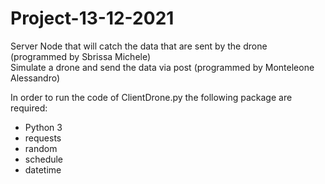 # Project-13-12-2021

Server Node that will catch the data that are sent by the drone (programmed by Sbrissa Michele)  
Simulate a drone and send the data via post (programmed by Monteleone Alessandro) 

In order to run the code of ClientDrone.py the following package are required:
- Python 3
- requests
- random
- schedule
- datetime 
